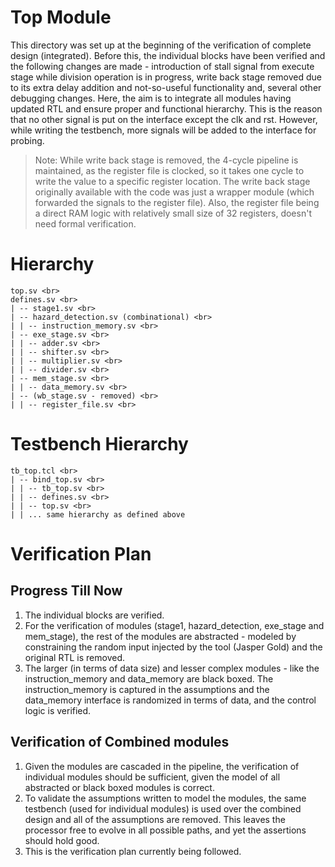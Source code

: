 # Top Module
This directory was set up at the beginning of the verification of complete design (integrated). Before this, the individual blocks have been verified and the following changes are made - introduction of stall signal from execute stage while division operation is in progress, write back stage removed due to its extra delay addition and not-so-useful functionality and, several other debugging changes. Here, the aim is to integrate all modules having updated RTL and ensure proper and functional hierarchy. This is the reason that no other signal is put on the interface except the clk and rst. However, while writing the testbench, more signals will be added to the interface for probing. <br>
> Note: While write back stage is removed, the 4-cycle pipeline is maintained, as the register file is clocked, so it takes one cycle to write the value to a specific register location. The write back stage originally available with the code was just a wrapper module (which forwarded the signals to the register file). Also, the register file being a direct RAM logic with relatively small size of 32 registers, doesn't need formal verification.

# Hierarchy
```
top.sv <br>
defines.sv <br>
| -- stage1.sv <br>
| -- hazard_detection.sv (combinational) <br>
| | -- instruction_memory.sv <br>
| -- exe_stage.sv <br>
| | -- adder.sv <br>
| | -- shifter.sv <br>
| | -- multiplier.sv <br>
| | -- divider.sv <br>
| -- mem_stage.sv <br>
| | -- data_memory.sv <br>
| -- (wb_stage.sv - removed) <br>
| | -- register_file.sv <br>
```

# Testbench Hierarchy
```
tb_top.tcl <br>
| -- bind_top.sv <br>
| | -- tb_top.sv <br>
| | -- defines.sv <br>
| | -- top.sv <br>
| | ... same hierarchy as defined above
```

# Verification Plan
## Progress Till Now
1. The individual blocks are verified.
2. For the verification of modules (stage1, hazard_detection, exe_stage and mem_stage), the rest of the modules are abstracted - modeled by constraining the random input injected by the tool (Jasper Gold) and the original RTL is removed. 
3. The larger (in terms of data size) and lesser complex modules - like the instruction_memory and data_memory are black boxed. The instruction_memory is captured in the assumptions and the data_memory interface is randomized in terms of data, and the control logic is verified. 

## Verification of Combined modules
1. Given the modules are cascaded in the pipeline, the verification of individual modules should be sufficient, given the model of all abstracted or black boxed modules is correct.
2. To validate the assumptions written to model the modules, the same testbench (used for individual modules) is used over the combined design and all of the assumptions are removed. This leaves the processor free to evolve in all possible paths, and yet the assertions should hold good. 
3. This is the verification plan currently being followed. 
